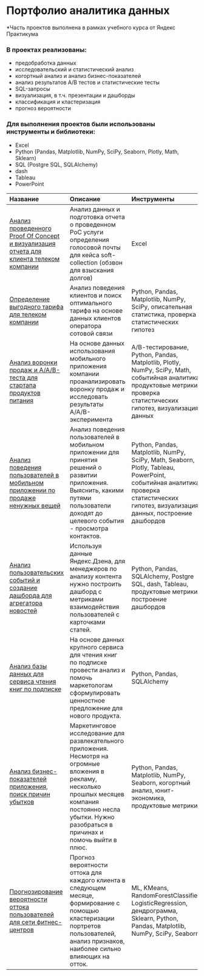 # Портфолио аналитика данных    
*Часть проектов выполнена в рамках учебного курса от Яндекс Практикума

### В проектах реализованы:

- предобработка данных
- исследовательский и статистический анализ 
- когортный анализ и анализ бизнес-показателей
- анализ результатов А/В тестов и статистические тесты
- SQL-запросы 
- визуализация, в т.ч. презентации и дашборды
- классификация и кластеризация
- прогноз вероятности
    
### Для выполнения проектов были использованы инструменты и библиотеки:

- Excel
- Python (Pandas, Matplotlib, NumPy, SciPy, Seaborn, Plotly, Math, Sklearn)
- SQL (Postgre SQL, SQLAlchemy)
- dash
- Tableau
- PowerPoint
    
Название              | Описание             | Инструменты          |
:---------------------|:---------------------|:---------------------|
[Анализ проведенного Proof Of Concept и визуализация отчета для клиента телеком компании](https://github.com/maryaborisova/portfolio/tree/main/report_for_telecom) | Анализ данных и подготовка отчета о проведенном PoC услуги определения голосовой почты для кейса soft-collection (обзвон для взыскания долгов) | Excel
[Определение выгодного тарифа для телеком компании](https://github.com/maryaborisova/portfolio/tree/main/tariff_for_telecom) | Анализ поведения клиентов и поиск оптимального тарифа на основе данных клиентов оператора сотовой связи | Python, Pandas, Matplotlib, NumPy, SciPy, описательная статистика, проверка статистических гипотез
[Анализ воронки продаж и А/А/В-теста для стартапа продуктов питания](https://github.com/maryaborisova/portfolio/tree/main/startup_aab-test) | На основе данных использования мобильного приложения компании проанализировать воронку продаж и исследовать результаты A/A/B-эксперимента | А/В-тестирование, Python, Pandas, Matplotlib, Plotly, NumPy, SciPy, Math, событийная аналитика, продуктовые метрики, проверка статистических гипотез, визуализация данных
[Анализ поведения пользователей в мобильном приложении по продаже ненужных вещей](https://github.com/maryaborisova/portfolio/tree/main/apps_sessions)| Анализ поведения пользователей в мобильном приложении для принятия решений о развитии приложения. Выяснить, какими путями пользователи доходят до целевого события - просмотра контактов. | Python, Pandas, Matplotlib, NumPy, SciPy, Math, Seaborn, Plotly, Tableau, PowerPoint, событийная аналитика, проверка статистических гипотез, визуализация данных, построение дашбордов
[Анализ пользовательских событий и создание дашборда для агрегатора новостей](https://github.com/maryaborisova/portfolio/tree/main/dzen_dashboard)| Используя данные Яндекс.Дзена, для менеджеров по анализу контента нужно построить дашборд с метриками взаимодействия пользователей с карточками статей. | Python, Pandas, SQLAlchemy, Postgre SQL, dash, Tableau, продуктовые метрики, построение дашбордов
[Анализ базы данных для сервиса чтения книг по подписке](https://github.com/maryaborisova/portfolio/tree/main/books_service) | На основе данных крупного сервиса для чтения книг по подписке провести анализ и помочь маркетологам сформулировать ценностное предложение для нового продукта. |  Python, Pandas, SQLAlchemy
[Анализ бизнес-показателей приложения, поиск причин убытков](https://github.com/maryaborisova/portfolio/tree/main/apps_metrics) | Маркетинговое исследование для развлекательного приложения. Несмотря на огромные вложения в рекламу, несколько прошлых месяцев компания постоянно несла убытки. Нужно разобраться в причинах и помочь выйти в плюс. | Python, Pandas, Matplotlib, NumPy, Seaborn, когортный анализ, юнит-экономика, продуктовые метрики
[Прогнозирование вероятности оттока пользователей для сети фитнес-центров](https://github.com/maryaborisova/portfolio/tree/main/gim_churn) | Прогноз вероятности оттока для каждого клиента в следующем месяце, формирование с помощью кластеризации портретов пользователей, анализ признаков, наиболее сильно влияющих на отток.| ML, KMeans,  RandomForestClassifier, LogisticRegression, дендрограмма, Sklearn, Python, Pandas, Matplotlib, NumPy, SciPy, Seaborn 
